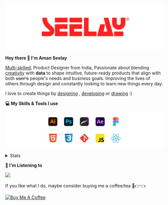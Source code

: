 [![banner](./images/seelay.svg)](https://www.seelay.in)

**Hey there 👋 I'm Aman Seelay**

[Multi-skilled](https://www.seelay.in/#skills), Product Designer from India, Passionate about blending [creativity](https://illustrations.seelay.in) with <b>data</b> to shape intuitive, future-ready products that align with both <s>user's</s> people's needs and business goals. Improving the lives of others through design and constantly looking to learn new things every day.

I love to create things by [designing](https://www.seelay.in/#work) , [developing](https://www.seelay.in/#projects) or [drawing](https://art.seelay.in) :)

**💻 My Skills & Tools I use**

[![banner](./images/skills&tools.svg)](https://www.seelay.in/about)

<details>
  <summary>Stats</summary>

---

<!--START_SECTION:waka-->
![Profile Views](http://img.shields.io/badge/Profile%20Views-2-blue)

**🐱 My GitHub Data** 

> 📦 820.2 kB Used in GitHub's Storage 
 > 
> 🏆 857 Contributions in the Year 2024
 > 
> 💼 Opted to Hire
 > 
> 📜 1 Public Repository 
 > 
> 🔑 45 Private Repository 
 > 
**I'm a Night 🦉** 

```text
🌞 Morning                342 commits         ███░░░░░░░░░░░░░░░░░░░░░░   12.76 % 
🌆 Daytime                463 commits         ████░░░░░░░░░░░░░░░░░░░░░   17.28 % 
🌃 Evening                844 commits         ████████░░░░░░░░░░░░░░░░░   31.49 % 
🌙 Night                  1031 commits        ██████████░░░░░░░░░░░░░░░   38.47 % 
```
📅 **I'm Most Productive on Thursday** 

```text
Monday                   342 commits         ███░░░░░░░░░░░░░░░░░░░░░░   12.76 % 
Tuesday                  425 commits         ████░░░░░░░░░░░░░░░░░░░░░   15.86 % 
Wednesday                304 commits         ███░░░░░░░░░░░░░░░░░░░░░░   11.34 % 
Thursday                 488 commits         █████░░░░░░░░░░░░░░░░░░░░   18.21 % 
Friday                   325 commits         ███░░░░░░░░░░░░░░░░░░░░░░   12.13 % 
Saturday                 337 commits         ███░░░░░░░░░░░░░░░░░░░░░░   12.57 % 
Sunday                   459 commits         ████░░░░░░░░░░░░░░░░░░░░░   17.13 % 
```


📊 **This Week I Spent My Time On** 

```text
🕑︎ Time Zone: Asia/Kolkata

💬 Programming Languages: 
Other                    13 hrs 7 mins       █████████████████░░░░░░░░   67.10 % 
JavaScript               2 hrs 6 mins        ███░░░░░░░░░░░░░░░░░░░░░░   10.77 % 
CSS                      1 hr 18 mins        ██░░░░░░░░░░░░░░░░░░░░░░░   06.67 % 
SCSS                     1 hr 16 mins        ██░░░░░░░░░░░░░░░░░░░░░░░   06.48 % 
TypeScript               1 hr 8 mins         █░░░░░░░░░░░░░░░░░░░░░░░░   05.83 % 

🔥 Editors: 
Chrome                   13 hrs 13 mins      █████████████████░░░░░░░░   67.60 % 
VS Code                  5 hrs 48 mins       ███████░░░░░░░░░░░░░░░░░░   29.66 % 
Edge                     32 mins             █░░░░░░░░░░░░░░░░░░░░░░░░   02.75 % 

💻 Operating System: 
Windows                  19 hrs 34 mins      █████████████████████████   100.00 % 
```

**I Mostly Code in JavaScript** 

```text
JavaScript               28 repos            ███████████████░░░░░░░░░░   59.57 % 
TypeScript               12 repos            ██████░░░░░░░░░░░░░░░░░░░   25.53 % 
HTML                     4 repos             ██░░░░░░░░░░░░░░░░░░░░░░░   08.51 % 
Java                     3 repos             ██░░░░░░░░░░░░░░░░░░░░░░░   06.38 % 
```




 Last Updated on 12/12/2024 06:50:26 UTC
<!--END_SECTION:waka-->

---

 </details>

**🎵 I'm Listening to**

<object data="https://now-play.vercel.app/api/generate?uid=7a17a86e-d6b7-43b5-8d9c-1d6dae42a779" >

  <img src="https://now-play.vercel.app/api/generate?uid=7a17a86e-d6b7-43b5-8d9c-1d6dae42a779" />

</object>

If you like what I do, maybe consider buying me a coffee/tea 🥺👉👈

<a href="https://www.buymeacoffee.com/seelay" target="_blank"><img src="https://cdn.buymeacoffee.com/buttons/v2/default-red.png" alt="Buy Me A Coffee" width="150" ></a>
